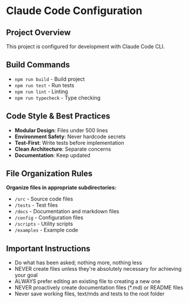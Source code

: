 # Claude Code Configuration

## Project Overview

This project is configured for development with Claude Code CLI.

## Build Commands
- `npm run build` - Build project
- `npm run test` - Run tests
- `npm run lint` - Linting
- `npm run typecheck` - Type checking

## Code Style & Best Practices

- **Modular Design**: Files under 500 lines
- **Environment Safety**: Never hardcode secrets
- **Test-First**: Write tests before implementation
- **Clean Architecture**: Separate concerns
- **Documentation**: Keep updated

## File Organization Rules

**Organize files in appropriate subdirectories:**
- `/src` - Source code files
- `/tests` - Test files
- `/docs` - Documentation and markdown files
- `/config` - Configuration files
- `/scripts` - Utility scripts
- `/examples` - Example code

## Important Instructions
- Do what has been asked; nothing more, nothing less
- NEVER create files unless they're absolutely necessary for achieving your goal
- ALWAYS prefer editing an existing file to creating a new one
- NEVER proactively create documentation files (*.md) or README files
- Never save working files, text/mds and tests to the root folder